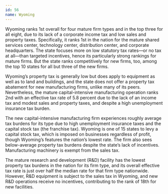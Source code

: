 ```yaml
---
id: 56 
name: Wyoming
---
```


Wyoming ranks 1st overall for four mature firm types and in the top three for all eight, due to its lack of a corporate income tax and low sales and property taxes. Specifically, it ranks 1st in the nation for the mature shared services center, technology center, distribution center, and corporate headquarters. The state focuses more on low statutory tax rates—or no tax at all—than targeted incentives, hence its particularly strong rankings for mature firms. But the state ranks competitively for new firms, too, among the top 10 states for all but three of the new firms.

Wyoming’s property tax is generally low but does apply to equipment as well as to land and buildings, and the state does not offer a property tax abatement for new manufacturing firms, unlike many of its peers. Nevertheless, the mature capital-intensive manufacturing operation ranks 2nd with an effective tax rate of 5.8 percent due to the lack of an income tax and modest sales and property taxes, and despite a high unemployment insurance tax burden.

The new capital-intensive manufacturing firm experiences roughly average tax burdens for its type due to high unemployment insurance taxes and the capital stock tax (the franchise tax). Wyoming is one of 15 states to levy a capital stock tax, which is imposed on businesses regardless of profit, though Wyoming’s features the nation’s lowest rate. The firm also sees below-average property tax burdens despite the state’s lack of incentives. Manufacturing machinery is exempt from the sales tax.

The mature research and development (R&D) facility has the lowest property tax burdens in the nation for its firm type, and its overall effective tax rate is just over half the median rate for that firm type nationwide. However, R&D equipment is subject to the sales tax in Wyoming, and new R&D operations receive no incentives, contributing to the rank of 18th for new facilities.
